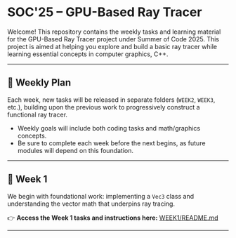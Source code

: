 # SOC'25 – GPU-Based Ray Tracer

Welcome! This repository contains the weekly tasks and learning material for the GPU-Based Ray Tracer project under Summer of Code 2025.
This project is aimed at helping you explore and build a basic ray tracer while learning essential concepts in computer graphics, C++.

---

## 📌 Weekly Plan

Each week, new tasks will be released in separate folders (`WEEK2`, `WEEK3`, etc.), building upon the previous work to progressively construct a functional ray tracer.

- Weekly goals will include both coding tasks and math/graphics concepts.
- Be sure to complete each week before the next begins, as future modules will depend on this foundation.

---

## 📅 Week 1

We begin with foundational work: implementing a `Vec3` class and understanding the vector math that underpins ray tracing.

👉 **Access the Week 1 tasks and instructions here:**
[WEEK1/README.md](https://github.com/KeyaanKR/SOC25-GPU-based-Ray-Tracer/blob/main/WEEK1/README.md)

---
